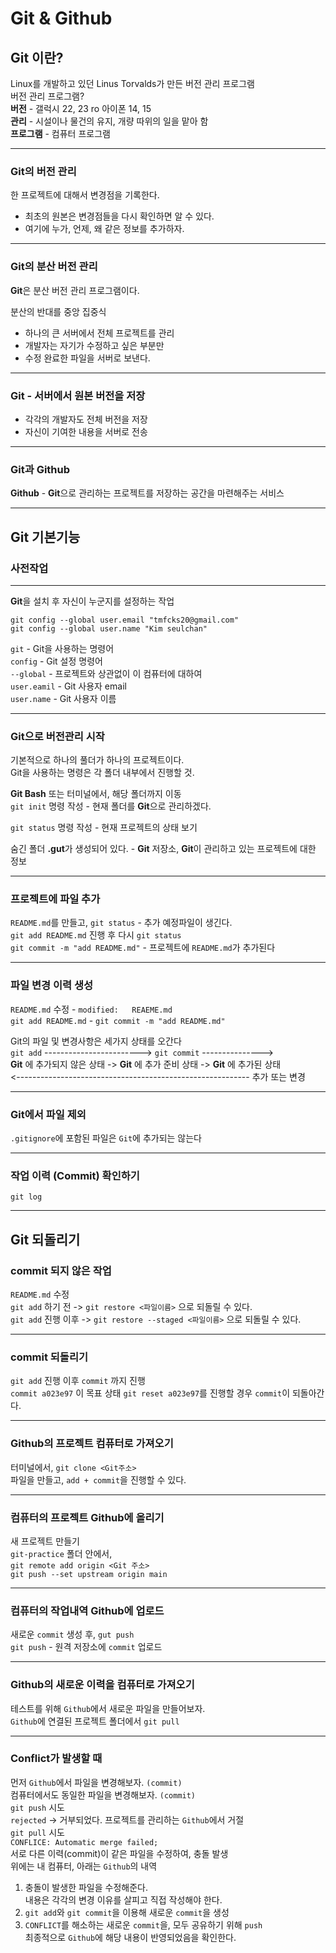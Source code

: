 # Git & Github

## Git 이란?
Linux를 개발하고 있던 Linus Torvalds가 만든 버전 관리 프로그램  
버전 관리 프로그램?  
**버전** - 갤럭시 22, 23 ro 아이폰 14, 15  
**관리** - 시설이나 물건의 유지, 개량 따위의 일을 맡아 함  
**프로그램** - 컴퓨터 프로그램
___
### Git의 버전 관리
한 프로젝트에 대해서 변경점을 기록한다.
- 최초의 원본은 변경점들을 다시 확인하면 알 수 있다.
- 여기에 누가, 언제, 왜 같은 정보를 추가하자.
___
### Git의 분산 버전 관리
**Git**은 분산 버전 관리 프로그램이다.  

분산의 반대를 중앙 집중식
- 하나의 큰 서버에서 전체 프로젝트를 관리
- 개발자는 자기가 수정하고 싶은 부분만
- 수정 완료한 파일을 서버로 보낸다.  
___
### Git - 서버에서 원본 버전을 저장
- 각각의 개발자도 전체 버전을 저장
- 자신이 기여한 내용을 서버로 전송
___
### Git과 Github
**Github** - **Git**으로 관리하는 프로젝트를 저장하는 공간을 마련해주는 서비스
___
## Git 기본기능
### 사전작업
___
**Git**을 설치 후 자신이 누군지를 설정하는 작업  
```
git config --global user.email "tmfcks20@gmail.com"
git config --global user.name "Kim seulchan"
```
`git` - Git을 사용하는 명령어  
`config` - Git 설정 명령어  
`--global` - 프로젝트와 상관없이 이 컴퓨터에 대하여  
`user.eamil` - Git 사용자 email  
`user.name` - Git 사용자 이름
___

### Git으로 버전관리 시작
기본적으로 하나의 풀더가 하나의 프로젝트이다.  
Git을 사용하는 명령은 각 폴더 내부에서 진행할 것.

**Git Bash** 또는 터미널에서, 해당 폴더까지 이동  
`git init` 명령 작성 - 현재 폴더를 **Git**으로 관리하겠다.

`git status` 명령 작성 - 현재 프로젝트의 상태 보기

숨긴 폴더 **.gut**가 생성되어 있다. - **Git** 저장소, **Git**이 관리하고 있는 프로젝트에 대한 정보
___

### 프로젝트에 파일 추가
`README.md`를 만들고, `git status` - 추가 예정파일이 생긴다.  
`git add README.md` 진행 후 다시 `git status`  
`git commit -m "add README.md"` - 프로젝트에 `README.md`가 추가된다
___

### 파일 변경 이력 생성
`README.md` 수정 - `modified:   REAEME.md`  
`git add README.md` - `git commit -m "add README.md"`

Git의 파일 및 변경사항은 세가지 상태를 오간다  
`git add` ------------------------> `git commit` --------------->  
**Git** 에 추가되지 않은 상태 -> **Git** 에 추가 준비 상태 -> **Git** 에 추가된 상태  
<---------------------------------------------------------- 추가 또는 변경
___

### Git에서 파일 제외
`.gitignore`에 포함된 파일은 `Git`에 추가되는 않는다
___
### 작업 이력 (Commit) 확인하기
`git log`
___
## Git 되돌리기
### commit 되지 않은 작업
`README.md` 수정  
`git add` 하기 전 -> `git restore <파일이름>` 으로 되돌릴 수 있다.  
`git add` 진행 이후 -> `git restore --staged <파일이름>` 으로 되돌릴 수 있다.  
___
### commit 되돌리기
`git add` 진행 이후 `commit` 까지 진행  
`commit a023e97` 이 목표 상태
`git reset a023e97`를 진행할 경우 `commit`이 되돌아간다.
___
### Github의 프로젝트 컴퓨터로 가져오기
터미널에서, `git clone <Git주소>`  
파일을 만들고, `add + commit`을 진행할 수 있다.
___
### 컴퓨터의 프로젝트 Github에 올리기
새 프로젝트 만들기  
`git-practice` 폴더 안에서,  
`git remote add origin <Git 주소>`  
`git push --set upstream origin main`
___
### 컴퓨터의 작업내역 Github에 업로드
새로운 `commit` 생성 후, `gut push`  
`git push` - 원격 저장소에 `commit` 업로드
___
### Github의 새로운 이력을 컴퓨터로 가져오기
테스트를 위해 `Github`에서 새로운 파일을 만들어보자.  
`Github`에 연결된 프로젝트 폴더에서 `git pull`
___
### Conflict가 발생할 때
먼저 `Github`에서 파일을 변경해보자. `(commit)`  
컴퓨터에서도 동일한 파일을 변경해보자. `(commit)`  
`git push` 시도  
`rejected` -> 거부되었다. 프로젝트를 관리하는 `Github`에서 거절  
`git pull` 시도  
`CONFLICE: Automatic merge failed;`  
서로 다른 이력(commit)이 같은 파일을 수정하여, 충돌 발생   
위에는 내 컴퓨터, 아래는 `Github`의 내역
1. 충돌이 발생한 파일을 수정해준다.  
내용은 각각의 변경 이유를 살피고 직접 작성해야 한다.
2. `git add`와 `git commit`을 이용해 새로운 `commit`을 생성
3. `CONFLICT`를 해소하는 새로운 `commit`을, 모두 공유하기 위해 `push`  
최종적으로 `Github`에 해당 내용이 반영되었음을 확인한다.